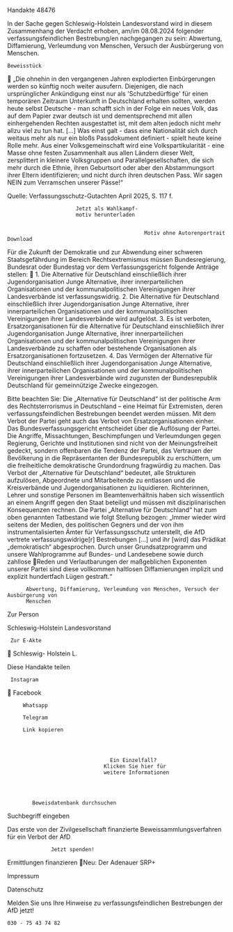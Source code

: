 Handakte 48476

In der Sache gegen Schleswig-Holstein Landesvorstand wird in diesem
Zusammenhang der Verdacht erhoben, am/im 08.08.2024 folgender
verfassungsfeindlichen Bestrebung/en nachgegangen zu sein: Abwertung,
Diffamierung, Verleumdung von Menschen, Versuch der Ausbürgerung von
Menschen.




    Beweisstück
             „Die ohnehin in den vergangenen Jahren explodierten Einbürgerungen
             werden so künftig noch weiter ausufern. Diejenigen, die nach
             ursprünglicher Ankündigung einst nur als 'Schutzbedürftige' für einen
             temporären Zeitraum Unterkunft in Deutschland erhalten sollten,
             werden heute selbst Deutsche - man schafft sich in der Folge ein neues
             Volk, das auf dem Papier zwar deutsch ist und dementsprechend mit
             allen einhergehenden Rechten ausgestattet ist, mit dem alten jedoch
             nicht mehr allzu viel zu tun hat. [...] Was einst galt - dass eine Nationalität
             sich durch weitaus mehr als nur ein bloßs Passdokument definiert -
             spielt heute keine Rolle mehr. Aus einer Volksgemeinschaft wird eine
             Volkspartikularität - eine Masse ohne festen Zusammenhalt aus allen
             Ländern dieser Welt, zersplittert in kleinere Volksgruppen und
             Parallelgesellschaften, die sich mehr durch die Ethnie, ihren Geburtsort
             oder aber den Abstammungsort ihrer Eltern identifizieren; und nicht
             durch ihren deutschen Pass. Wir sagen NEIN zum Verramschen unserer
             Pässe!“



Quelle:
Verfassungsschutz-Gutachten April 2025, S. 117 f.




                          Jetzt als Wahlkampf-
                          motiv herunterladen


                                                Motiv ohne Autorenportrait      Download




Für die Zukunft der Demokratie und zur Abwendung einer schweren
Staatsgefährdung im Bereich Rechtsextremismus müssen Bundesregierung,
Bundesrat oder Bundestag vor dem Verfassungsgericht folgende Anträge stellen:
   1. Die Alternative für Deutschland einschließlich ihrer Jugendorganisation
      Junge Alternative, ihrer innerparteilichen Organisationen und der
      kommunalpolitischen Vereinigungen ihrer Landesverbände ist
      verfassungswidrig.
   2. Die Alternative für Deutschland einschließlich ihrer Jugendorganisation
      Junge Alternative, ihrer innerparteilichen Organisationen und der
      kommunalpolitischen Vereinigungen ihrer Landesverbände wird aufgelöst.
   3. Es ist verboten, Ersatzorganisationen für die Alternative für Deutschland
      einschließlich ihrer Jugendorganisation Junge Alternative, ihrer
      innerparteilichen Organisationen und der kommunalpolitischen
      Vereinigungen ihrer Landesverbände zu schaffen oder bestehende
      Organisationen als Ersatzorganisationen fortzusetzen.
   4. Das Vermögen der Alternative für Deutschland einschließlich ihrer
      Jugendorganisation Junge Alternative, ihrer innerparteilichen Organisationen
      und der kommunalpolitischen Vereinigungen ihrer Landesverbände wird
      zugunsten der Bundesrepublik Deutschland für gemeinnützige Zwecke
      eingezogen.



Bitte beachten Sie: Die „Alternative für Deutschland“ ist der politische Arm des Rechtsterrorismus in
Deutschland – eine Heimat für Extremisten, deren verfassungsfeindlichen Bestrebungen beendet
werden müssen. Mit dem Verbot der Partei geht auch das Verbot von Ersatzorganisationen einher. Das
Bundesverfassungsgericht entscheidet über die Auflösung der Partei. Die Angriffe, Missachtungen,
Beschimpfungen und Verleumdungen gegen Regierung, Gerichte und Institutionen sind nicht von der
Meinungsfreiheit gedeckt, sondern offenbaren die Tendenz der Partei, das Vertrauen der Bevölkerung
in die Repräsentanten der Bundesrepublik zu erschüttern, um die freiheitliche demokratische
Grundordnung fragwürdig zu machen. Das Verbot der „Alternative für Deutschland“ bedeutet, alle
Strukturen aufzulösen, Abgeordnete und Mitarbeitende zu entlassen und die Kreisverbände und
Jugendorganisationen zu liquidieren. Richterinnen, Lehrer und sonstige Personen im
Beamtenverhältnis haben sich wissentlich an einem Angriff gegen den Staat beteiligt und müssen mit
disziplinarischen Konsequenzen rechnen.
Die Partei „Alternative für Deutschland“ hat zum oben genannten Tatbestand wie folgt Stellung
bezogen: „Immer wieder wird seitens der Medien, des politischen Gegners und der von ihm
instrumentalisierten Ämter für Verfassungsschutz unterstellt, die AfD vertrete verfassungswidrige[r]
Bestrebungen […] und ihr [wird] das Prädikat „demokratisch“ abgesprochen. Durch unser
Grundsatzprogramm und unsere Wahlprogramme auf Bundes- und Landesebene sowie durch zahllose
Reden und Verlautbarungen der maßgeblichen Exponenten unserer Partei sind diese vollkommen
haltlosen Diffamierungen implizit und explizit hundertfach Lügen gestraft.“




          Abwertung, Diffamierung, Verleumdung von Menschen, Versuch der Ausbürgerung von
          Menschen




   Zur Person


   Schleswig-Holstein Landesvorstand

     Zur E-Akte
                  Schleswig-
                  Holstein L.

Diese Handakte teilen


     Instagram
         Facebook

         Whatsapp

         Telegram

         Link kopieren




                                     Ein Einzelfall?
                                   Klicken Sie hier für
                                   weitere Informationen




            Beweisdatenbank durchsuchen

  Suchbegriff eingeben

  Das erste von der Zivilgesellschaft finanzierte
   Beweissammlungsverfahren für ein Verbot
                     der AfD

                  Jetzt spenden!




Ermittlungen finanzieren
Neu: Der Adenauer SRP+

Impressum

Datenschutz




Melden Sie uns Ihre Hinweise zu verfassungsfeindlichen Bestrebungen der AfD
jetzt!

    030 - 75 43 74 82
